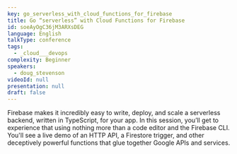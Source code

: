 ```yaml
---
key: go_serverless_with_cloud_functions_for_firebase
title: Go “serverless” with Cloud Functions for Firebase
id: soeAyOgC36jM3ARXsDEG
language: English
talkType: conference
tags:
  - _cloud___devops
complexity: Beginner
speakers:
  - doug_stevenson
videoId: null
presentation: null
draft: false
---
```

Firebase makes it incredibly easy to write, deploy, and scale a serverless backend, written in TypeScript, for your app.  In this session, you’ll get to experience that using nothing more than a code editor and the Firebase CLI.  You'll see a live demo of an HTTP API, a Firestore trigger, and other deceptively powerful functions that glue together Google APIs and services.